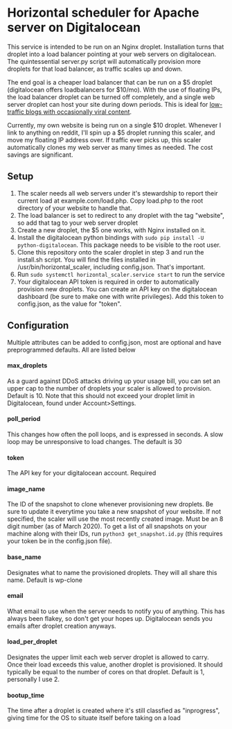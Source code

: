 # Horizontal scheduler for Apache server on Digitalocean

 This service is intended to be run on an Nginx droplet. Installation turns that droplet into a load balancer pointing
 at your web servers on digitalocean. The quintessential server.py script will automatically provision more droplets for
 that load balancer, as traffic scales up and down.
 
 The end goal is a cheaper load balancer that can be run on a $5 droplet (digitalocean offers loadbalancers for $10/mo).
 With the use of floating IPs, the load balancer droplet can be turned off completely, and a single web server droplet
 can host your site during down periods. This is ideal for [low-traffic blogs with occasionally viral
 content](orenbell.com).
 
 Currently, my own website is being run on a single $10 droplet. Whenever I link to anything on reddit, I'll spin up
 a $5 droplet running this scaler, and move my floating IP address over. If traffic ever picks up, this scaler
 automatically clones my web server as many times as needed. The cost savings are significant.
 
 ## Setup
 
 1) The scaler needs all web servers under it's stewardship to report their current load at example.com/load.php. Copy
 load.php to the root directory of your website to handle that.
 2) The load balancer is set to redirect to any droplet with the tag "website", so add that tag to your web server
 droplet
 3) Create a new droplet, the $5 one works, with Nginx installed on it.
 4) Install the digitalocean python bindings with `sudo pip install -U python-digitalocean`. This package needs to be
 visible to the root user. 
 5) Clone this repository onto the scaler droplet in step 3 and run the install.sh script.
 You will find the files installed in /usr/bin/horizontal_scaler, including config.json. That's important.
 6) Run `sudo systemctl horizontal_scaler.service start` to run the service
 7) Your digitalocean API token is required in order to automatically provision new droplets. You can create an API key
 on the digitalocean dashboard (be sure to make one with write privileges). Add this token to config.json, as the value
 for "token".
 
 ## Configuration
 
Multiple attributes can be added to config.json, most are optional and have preprogrammed defaults. All are listed below

#### max_droplets

As a guard against DDoS attacks driving up your usage bill, you can set an upper cap to the number of droplets your
scaler is allowed to provision. Default is 10. Note that this should not exceed your droplet limit in Digitalocean,
found under Account>Settings.

#### poll_period

This changes how often the poll loops, and is expressed in seconds. A slow loop may be unresponsive to load changes. The
default is 30

#### token

The API key for your digitalocean account. Required

#### image_name

The ID of the snapshot to clone whenever provisioning new droplets. Be sure to update it everytime you take a new
snapshot of your website. If not specified, the scaler will use the most recently created image. Must be an 8 digit
number (as of March 2020). To get a list of all snapshots on your machine along with their IDs, run
`python3 get_snapshot.id.py` (this requires your token be in the config.json file).

#### base_name

Designates what to name the provisioned droplets. They will all share this name. Default is wp-clone

#### email

What email to use when the server needs to notify you of anything. This has always been flakey, so don't get your hopes
up. Digitalocean sends you emails after droplet creation anyways.

#### load_per_droplet

Designates the upper limit each web server droplet is allowed to carry. Once their load exceeds this value, another
droplet is provisioned. It should typically be equal to the number of cores on that droplet. Default is 1, personally
I use 2.
 
#### bootup_time

The time after a droplet is created where it's still classfied as "inprogress", giving time for the OS to situate itself
before taking on a load
